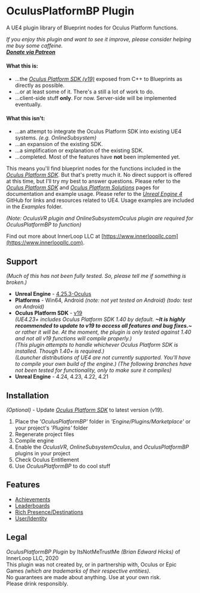 # OculusPlatformBP Plugin

A UE4 plugin library of Blueprint nodes for Oculus Platform functions.

*If you enjoy this plugin and want to see it improve, please consider helping me buy some caffeine.<br>
[**Donate via Patreon**](https://www.patreon.com/innerloopllc)*

#### What this is:
+ ...the [*Oculus Platform SDK (v19)*](https://developer.oculus.com/reference/platform/v19/) exposed from C++ to Blueprints as directly as possible.
+ ...or at least some of it. There's a still a lot of work to do.
+ ...client-side stuff **only**. For now. Server-side will be implemented eventually.

#### What this isn't:
+ ...an attempt to integrate the Oculus Platform SDK into existing UE4 systems. *(e.g. OnlineSubsystem)*
+ ...an expansion of the existing SDK.
+ ...a simplification or explanation of the existing SDK.
+ ...completed. Most of the features have **not** been implemented yet.

This means you'll find blueprint nodes for the functions included in the [*Oculus Platform SDK*](https://developer.oculus.com/reference/platform/v19/).
But that's pretty much it. No direct support is offered at this time, but I'll try my best to answer questions.
Please refer to the [*Oculus Platform SDK*](https://developer.oculus.com/reference/platform/v19/) and [*Oculus Platform Solutions*](https://developer.oculus.com/documentation/unreal/ps-platform-intro/) pages for documentation and example usage.
Please refer to the [*Unreal Engine 4*](https://github.com/EpicGames/UnrealEngine) GitHub for links and resources related to UE4.
Usage examples are included in the *Examples* folder.

*(Note: OculusVR plugin and OnlineSubsystemOculus plugin are required for OculusPlatformBP to function)*

Find out more about InnerLoop LLC at [https://www.innerloopllc.com](https://www.innerloopllc.com).

## Support
*(Much of this has not been fully tested. So, please tell me if something is broken.)*
* **Unreal Engine** - [4.25.3-Oculus](https://github.com/Oculus-VR/UnrealEngine/tree/4.25)
* **Platforms** - Win64, Android *(note: not yet tested on Android) (todo: test on Android)*
* **Oculus Platform SDK** - [v19](https://developer.oculus.com/downloads/package/oculus-platform-sdk/19.0.0/)<br>
*(UE4.23+ includes Oculus Platform SDK 1.40 by default. **~It is highly recommended to update to v19 to access all features and bug fixes.~** or rather it will be. At the moment, the plugin is only tested against 1.40 and not all v19 functions will compile properly.)*<br>
*(This plugin attempts to handle whichever Oculus Platform SDK is installed. Though 1.40+ is required.)*<br>
*(Launcher distributions of UE4 are not currently supported. You'll have to compile your own build of the engine.)*
*(The following branches have not been tested for functionality, only to make sure it compiles)*
* **Unreal Engine** - 4.24, 4.23, 4.22, 4.21

## Installation
*(Optional)* - Update [*Oculus Platform SDK*](https://developer.oculus.com/downloads/package/oculus-platform-sdk/) to latest version (v19).
1) Place the *'OculusPlatformBP'* folder in *'Engine/Plugins/Marketplace'* or your project's *'Plugins'* folder<br>
2) Regenerate project files<br>
3) Compile engine<br>
4) Enable the *OculusVR*, *OnlineSubsystemOculus*, and *OculusPlatformBP* plugins in your project
5) Check Oculus Entitlement
6) Use *OculusPlatformBP* to do cool stuff

## Features
+ [Achievements](https://developer.oculus.com/documentation/unreal/ps-achievements)
+ [Leaderboards](https://developer.oculus.com/documentation/unreal/ps-leaderboards/)
+ [Rich Presence/Destinations](https://developer.oculus.com/documentation/unreal/ps-rich-presence/)
+ [User/Identity](https://developer.oculus.com/documentation/unreal/ps-presence/)

## Legal
*OculusPlatformBP Plugin* by ItsNotMeTrustMe *(Brian Edward Hicks)* of InnerLoop LLC, 2020<br>
This plugin was not created by, or in partnership with, Oculus or Epic Games *(which are trademarks of their respective entities)*.<br>
No guarantees are made about anything. Use at your own risk.<br>
Please drink responsibly.
